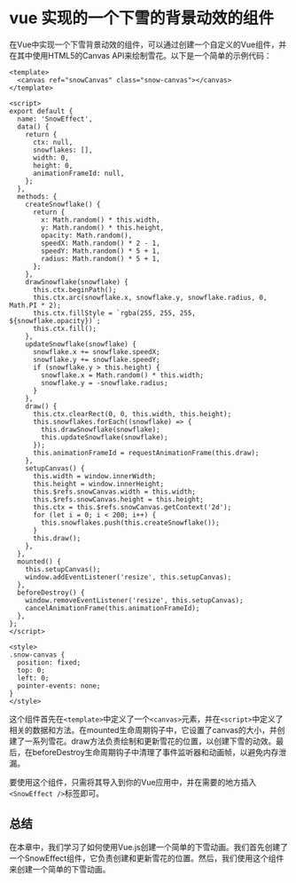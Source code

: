 # vue 实现的一个下雪的背景动效的组件

在Vue中实现一个下雪背景动效的组件，可以通过创建一个自定义的Vue组件，并在其中使用HTML5的Canvas API来绘制雪花。以下是一个简单的示例代码：

```vue
<template>
  <canvas ref="snowCanvas" class="snow-canvas"></canvas>
</template>

<script>
export default {
  name: 'SnowEffect',
  data() {
    return {
      ctx: null,
      snowflakes: [],
      width: 0,
      height: 0,
      animationFrameId: null,
    };
  },
  methods: {
    createSnowflake() {
      return {
        x: Math.random() * this.width,
        y: Math.random() * this.height,
        opacity: Math.random(),
        speedX: Math.random() * 2 - 1,
        speedY: Math.random() * 5 + 1,
        radius: Math.random() * 5 + 1,
      };
    },
    drawSnowflake(snowflake) {
      this.ctx.beginPath();
      this.ctx.arc(snowflake.x, snowflake.y, snowflake.radius, 0, Math.PI * 2);
      this.ctx.fillStyle = `rgba(255, 255, 255, ${snowflake.opacity})`;
      this.ctx.fill();
    },
    updateSnowflake(snowflake) {
      snowflake.x += snowflake.speedX;
      snowflake.y += snowflake.speedY;
      if (snowflake.y > this.height) {
        snowflake.x = Math.random() * this.width;
        snowflake.y = -snowflake.radius;
      }
    },
    draw() {
      this.ctx.clearRect(0, 0, this.width, this.height);
      this.snowflakes.forEach((snowflake) => {
        this.drawSnowflake(snowflake);
        this.updateSnowflake(snowflake);
      });
      this.animationFrameId = requestAnimationFrame(this.draw);
    },
    setupCanvas() {
      this.width = window.innerWidth;
      this.height = window.innerHeight;
      this.$refs.snowCanvas.width = this.width;
      this.$refs.snowCanvas.height = this.height;
      this.ctx = this.$refs.snowCanvas.getContext('2d');
      for (let i = 0; i < 200; i++) {
        this.snowflakes.push(this.createSnowflake());
      }
      this.draw();
    },
  },
  mounted() {
    this.setupCanvas();
    window.addEventListener('resize', this.setupCanvas);
  },
  beforeDestroy() {
    window.removeEventListener('resize', this.setupCanvas);
    cancelAnimationFrame(this.animationFrameId);
  },
};
</script>

<style>
.snow-canvas {
  position: fixed;
  top: 0;
  left: 0;
  pointer-events: none;
}
</style>

```

这个组件首先在`<template>`中定义了一个`<canvas>`元素，并在`<script>`中定义了相关的数据和方法。在mounted生命周期钩子中，它设置了canvas的大小，并创建了一系列雪花。draw方法负责绘制和更新雪花的位置，以创建下雪的动效。最后，在beforeDestroy生命周期钩子中清理了事件监听器和动画帧，以避免内存泄漏。

要使用这个组件，只需将其导入到你的Vue应用中，并在需要的地方插入`<SnowEffect />`标签即可。

## 总结

在本章中，我们学习了如何使用Vue.js创建一个简单的下雪动画。我们首先创建了一个SnowEffect组件，它负责创建和更新雪花的位置。然后，我们使用这个组件来创建一个简单的下雪动画。
